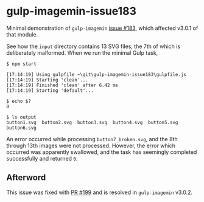 # gulp-imagemin-issue183

Minimal demonstration of `gulp-imagemin` [issue #183](https://github.com/sindresorhus/gulp-imagemin/issues/183#issuecomment-233634243), which affected v3.0.1 of that module.

See how the `input` directory contains 13 SVG files, the 7th of which is deliberately malformed. When we run the minimal Gulp task,

```
$ npm start

[17:14:19] Using gulpfile ~\git\gulp-imagemin-issue183\gulpfile.js
[17:14:19] Starting 'clean'...
[17:14:19] Finished 'clean' after 6.42 ms
[17:14:19] Starting 'default'...

$ echo $?
0

$ ls output
button1.svg  button2.svg  button3.svg  button4.svg  button5.svg  button6.svg
```

An error occurred while processing `button7_broken.svg`, and the 8th through 13th images were not processed.
However, the error which occurred was apparently swallowed, and the task has seemingly completed successfully and returned `0`.

## Afterword

This issue was fixed with [PR #199](https://github.com/sindresorhus/gulp-imagemin/pull/199) and is resolved in `gulp-imagemin` v3.0.2.
